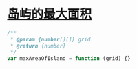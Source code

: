 # [岛屿的最大面积](https://leetcode-cn.com/explore/featured/card/bytedance/243/array-and-sorting/1034/)

```js
/**
 * @param {number[][]} grid
 * @return {number}
 */
var maxAreaOfIsland = function (grid) {}
```
